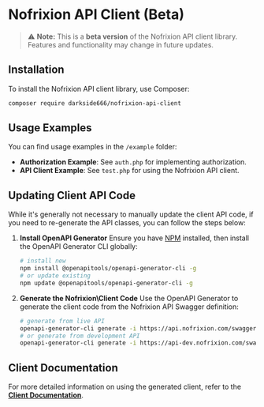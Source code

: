 
# Nofrixion API Client (Beta)

> ⚠️ **Note:** This is a **beta version** of the Nofrixion API client library. Features and functionality may change in future updates.

## Installation

To install the Nofrixion API client library, use Composer:

```bash
composer require darkside666/nofrixion-api-client
```

## Usage Examples

You can find usage examples in the `/example` folder:

- **Authorization Example**: See `auth.php` for implementing authorization.
- **API Client Example**: See `test.php` for using the Nofrixion API client.

## Updating Client API Code

While it's generally not necessary to manually update the client API code, if you need to re-generate the API classes, you can follow the steps below:

1. **Install OpenAPI Generator**
   Ensure you have [NPM](https://www.npmjs.com/get-npm) installed, then install the OpenAPI Generator CLI globally:

   ```bash
   # install new
   npm install @openapitools/openapi-generator-cli -g
   # or update existing
   npm update @openapitools/openapi-generator-cli -g
   ```

2. **Generate the Nofrixion\Client Code**
   Use the OpenAPI Generator to generate the client code from the Nofrixion API Swagger definition:

   ```bash
   # generate from live API
   openapi-generator-cli generate -i https://api.nofrixion.com/swagger/v1/swagger.json -g php -o ./src-client -c src-client-config.json
   # or generate from development API
   openapi-generator-cli generate -i https://api-dev.nofrixion.com/swagger/v1/swagger.json -g php -o ./src-client -c src-client-config.json
   ```

## Client Documentation

For more detailed information on using the generated client, refer to the [**Client Documentation**](src-client/README.md).
